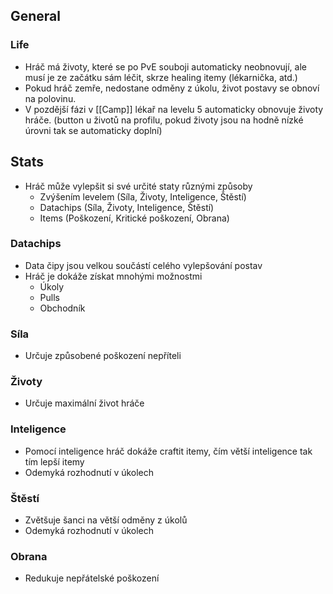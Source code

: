 ## General
### Life
- Hráč má životy, které se po PvE souboji automaticky neobnovují, ale musí je ze začátku sám léčit, skrze healing itemy (lékarnička, atd.)
- Pokud hráč zemře, nedostane odměny z úkolu, život postavy se obnoví na polovinu.
- V pozdější fázi v [[Camp]] lékař na levelu 5 automaticky obnovuje životy hráče. (button u životů na profilu, pokud životy jsou na hodně nízké úrovni tak se automaticky doplní)

## Stats
- Hráč může vylepšit si své určité staty různými způsoby
	- Zvýšením levelem (Síla, Životy, Inteligence, Štěstí)
	- Datachips (Síla, Životy, Inteligence, Štěstí)
	- Items (Poškození, Kritické poškození, Obrana)
### Datachips
- Data čipy jsou velkou součástí celého vylepšování postav
- Hráč je dokáže získat mnohými možnostmi
	- Úkoly
	- Pulls
	- Obchodník
### Síla
- Určuje způsobené poškození nepříteli
### Životy
- Určuje maximální život hráče
### Inteligence
- Pomocí inteligence hráč dokáže craftit itemy, čím větší inteligence tak tím lepší itemy
- Odemyká rozhodnutí v úkolech
### Štěstí
- Zvětšuje šanci na větší odměny z úkolů
- Odemyká rozhodnutí v úkolech
### Obrana
- Redukuje nepřátelské poškození